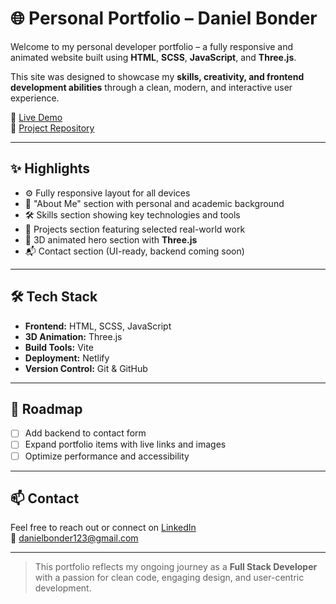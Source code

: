 # 🌐 Personal Portfolio – Daniel Bonder

Welcome to my personal developer portfolio – a fully responsive and animated website built using **HTML**, **SCSS**, **JavaScript**, and **Three.js**.

This site was designed to showcase my **skills, creativity, and frontend development abilities** through a clean, modern, and interactive user experience.

🔗 [Live Demo](https://your-live-site-url.com)  
📁 [Project Repository](https://github.com/DanielBonder/your-portfolio-repo)

---

## ✨ Highlights

- ⚙️ Fully responsive layout for all devices  
- 🧠 "About Me" section with personal and academic background  
- 🛠️ Skills section showing key technologies and tools  
- 🚀 Projects section featuring selected real-world work  
- 🧊 3D animated hero section with **Three.js**  
- 📬 Contact section (UI-ready, backend coming soon)

---

## 🛠 Tech Stack

- **Frontend:** HTML, SCSS, JavaScript  
- **3D Animation:** Three.js  
- **Build Tools:** Vite  
- **Deployment:** Netlify  
- **Version Control:** Git & GitHub  

---

## 🚧 Roadmap

- [ ] Add backend to contact form  
- [ ] Expand portfolio items with live links and images  
- [ ] Optimize performance and accessibility  

---

## 📫 Contact

Feel free to reach out or connect on [LinkedIn](https://www.linkedin.com/in/daniel-bonder1/)  
📧 danielbonder123@gmail.com

---

> This portfolio reflects my ongoing journey as a **Full Stack Developer** with a passion for clean code, engaging design, and user-centric development.
